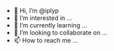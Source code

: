 - 👋 Hi, I’m @iplyp
- 👀 I’m interested in ...
- 🌱 I’m currently learning ...
- 💞️ I’m looking to collaborate on ...
- 📫 How to reach me ...

<!---
iplyp/iplyp is a ✨ special ✨ repository because its `README.md` (this file) appears on your GitHub profile.
You can click the Preview link to take a look at your changes.
--->
